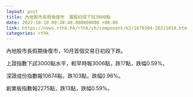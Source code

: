 ```yaml
---
layout: post
title: 內地股市長假後復市　滬股初段下試3000點
date: 2022-10-10 09:38:48.000000000 +08:00
link: https://news.rthk.hk/rthk/ch/component/k2/1670304-20221010.htm
categories: rthk
---
```


內地股市長假期後復市，10月首個交易日初段下跌。

上證指數下試3000點水平，較早時報3006點，跌17點，跌幅0.59%。

深證成份指數報10674點，跌103點，跌幅0.96%。

創業板指數報2275點，跌13點，跌幅0.59%。
